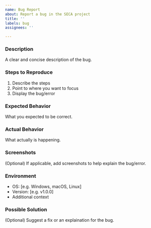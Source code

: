 ```yaml
---
name: Bug Report
about: Report a bug in the SECA project
title: ''
labels: bug
assignees: ''

---
```


### Description
A clear and concise description of the bug.

### Steps to Reproduce
1. Describe the steps
2. Point to where you want to focus
3. Display the bug/error

### Expected Behavior
What you expected to be correct.

### Actual Behavior
What actually is happening.

### Screenshots
(Optional) If applicable, add screenshots to help explain the bug/error.

### Environment
- OS: [e.g. Windows, macOS, Linux]
- Version: [e.g. v1.0.0]
- Additional context

### Possible Solution
(Optional) Suggest a fix or an explaination for the bug.
